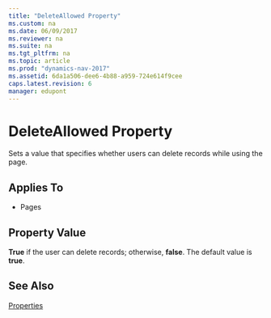 ```yaml
---
title: "DeleteAllowed Property"
ms.custom: na
ms.date: 06/09/2017
ms.reviewer: na
ms.suite: na
ms.tgt_pltfrm: na
ms.topic: article
ms.prod: "dynamics-nav-2017"
ms.assetid: 6da1a506-dee6-4b88-a959-724e614f9cee
caps.latest.revision: 6
manager: edupont
---
```

# DeleteAllowed Property
Sets a value that specifies whether users can delete records while using the  page.  
  
## Applies To  
  
-   Pages  
  
## Property Value  
 **True** if the user can delete records; otherwise, **false**. The default value is **true**.  
  
## See Also  
 [Properties](devenv-properties.md)